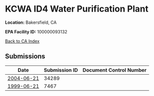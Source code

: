 # KCWA ID4 Water Purification Plant

**Location:** Bakersfield, CA

**EPA Facility ID:** 100000093132

[Back to CA Index](../../index.md)

## Submissions

| Date | Submission ID | Document Control Number |
|------|--------------|-------------------------|
| [2004-06-21](submissions/34289.md) | 34289 |  |
| [1999-06-21](submissions/7467.md) | 7467 |  |
